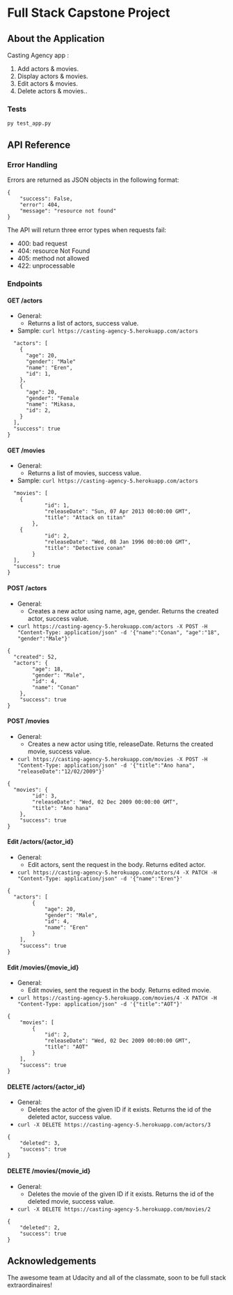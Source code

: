 # Full Stack Capstone Project

## About the Application   

Casting Agency app :

1) Add actors & movies. 
2) Display actors & movies. 
3) Edit actors & movies. 
4) Delete actors & movies..

### Tests

```
py test_app.py
```

## API Reference

### Error Handling
Errors are returned as JSON objects in the following format:
```
{
    "success": False, 
    "error": 404,
    "message": "resource not found"
}
```
The API will return three error types when requests fail:
- 400: bad request
- 404: resource Not Found
- 405: method not allowed
- 422: unprocessable

### Endpoints 



#### GET /actors
- General:
    - Returns a list of actors, success value.
- Sample: `curl https://casting-agency-5.herokuapp.com/actors`
``` 
  "actors": [
    {
      "age": 20,
      "gender": "Male"
      "name": "Eren",
      "id": 1,
    },
    {
      "age": 20,
      "gender": "Female
      "name": "Mikasa,
      "id": 2,
    }
  ],
  "success": true
}
```
#### GET /movies
- General:
    - Returns a list of movies, success value.
- Sample: `curl https://casting-agency-5.herokuapp.com/actors`
``` 
  "movies": [
    {
            "id": 1,
            "releaseDate": "Sun, 07 Apr 2013 00:00:00 GMT",
            "title": "Attack on titan"
        },
    {
            "id": 2,
            "releaseDate": "Wed, 08 Jan 1996 00:00:00 GMT",
            "title": "Detective conan"
        }
  ],
  "success": true
}
```
#### POST /actors
- General:
    - Creates a new actor using name, age, gender. Returns the created actor, success value.
- `curl https://casting-agency-5.herokuapp.com/actors -X POST -H "Content-Type: application/json" -d '{"name":"Conan", "age":"18", "gender":"Male"}'`
```
{
  "created": 52, 
  "actors": {
        "age": 18,
        "gender": "Male",
        "id": 4,
        "name": "Conan"
    },
    "success": true
}
```
#### POST /movies
- General:
    - Creates a new actor using title, releaseDate. Returns the created movie, success value.
- `curl https://casting-agency-5.herokuapp.com/movies -X POST -H "Content-Type: application/json" -d '{"title":"Ano hana", "releaseDate":"12/02/2009"}'`
```
{
  "movies": {
        "id": 3,
        "releaseDate": "Wed, 02 Dec 2009 00:00:00 GMT",
        "title": "Ano hana"
    },
    "success": true
}
```
#### Edit /actors/{actor_id}
- General:
    - Edit actors, sent the request in the body. Returns edited actor. 
- `curl https://casting-agency-5.herokuapp.com/actors/4 -X PATCH -H "Content-Type: application/json" -d '{"name":"Eren"}'`
```
{
  "actors": [
        {
            "age": 20,
            "gender": "Male",
            "id": 4,
            "name": "Eren"
        }
    ],
    "success": true
}
```
#### Edit /movies/{movie_id}
- General:
    - Edit movies, sent the request in the body. Returns edited movie. 
- `curl https://casting-agency-5.herokuapp.com/movies/4 -X PATCH -H "Content-Type: application/json" -d '{"title":"AOT"}'`
```
{
    "movies": [
        {
            "id": 2,
            "releaseDate": "Wed, 02 Dec 2009 00:00:00 GMT",
            "title": "AOT"
        }
    ],
    "success": true
}
```
#### DELETE /actors/{actor_id}
- General:
    - Deletes the actor of the given ID if it exists. Returns the id of the deleted actor, success value. 
- `curl -X DELETE https://casting-agency-5.herokuapp.com/actors/3`
```
{
    "deleted": 3,
    "success": true
}
```
#### DELETE /movies/{movie_id}
- General:
    - Deletes the movie of the given ID if it exists. Returns the id of the deleted movie, success value. 
- `curl -X DELETE https://casting-agency-5.herokuapp.com/movies/2`
```
{
    "deleted": 2,
    "success": true
}
```
## Acknowledgements 
The awesome team at Udacity and all of the classmate, soon to be full stack extraordinaires! 